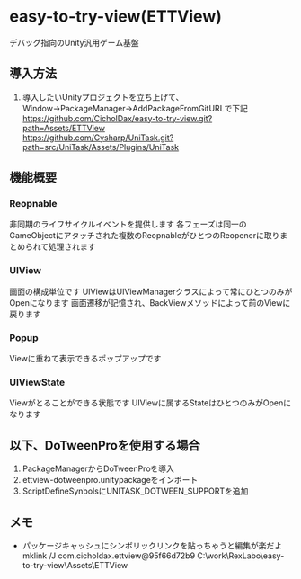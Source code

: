 # easy-to-try-view(ETTView)
デバッグ指向のUnity汎用ゲーム基盤

## 導入方法
1. 導入したいUnityプロジェクトを立ち上げて、Window→PackageManager→AddPackageFromGitURLで下記  
https://github.com/CicholDax/easy-to-try-view.git?path=Assets/ETTView  
https://github.com/Cysharp/UniTask.git?path=src/UniTask/Assets/Plugins/UniTask  

## 機能概要
### Reopnable
非同期のライフサイクルイベントを提供します
各フェーズは同一のGameObjectにアタッチされた複数のReopnableがひとつのReopenerに取りまとめられて処理されます
### UIView
画面の構成単位です
UIViewはUIViewManagerクラスによって常にひとつのみがOpenになります
画面遷移が記憶され、BackViewメソッドによって前のViewに戻ります
### Popup
Viewに重ねて表示できるポップアップです
### UIViewState
Viewがとることができる状態です
UIViewに属するStateはひとつのみがOpenになります

## 以下、DoTweenProを使用する場合
1. PackageManagerからDoTweenProを導入
2. ettview-dotweenpro.unitypackageをインポート
3. ScriptDefineSynbolsにUNITASK_DOTWEEN_SUPPORTを追加

## メモ
- パッケージキャッシュにシンボリックリンクを貼っちゃうと編集が楽だよ  
mklink /J com.cicholdax.ettview@95f66d72b9 C:\work\RexLabo\easy-to-try-view\Assets\ETTView
